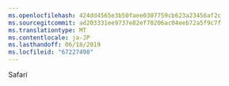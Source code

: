 ```yaml
---
ms.openlocfilehash: 424dd4565e3b50faee0307759cb623a23456af2c
ms.sourcegitcommit: ad203331ee9737e82ef70206ac04eeb72a5f9c7f
ms.translationtype: MT
ms.contentlocale: ja-JP
ms.lasthandoff: 06/18/2019
ms.locfileid: "67227498"
---
```

Safari